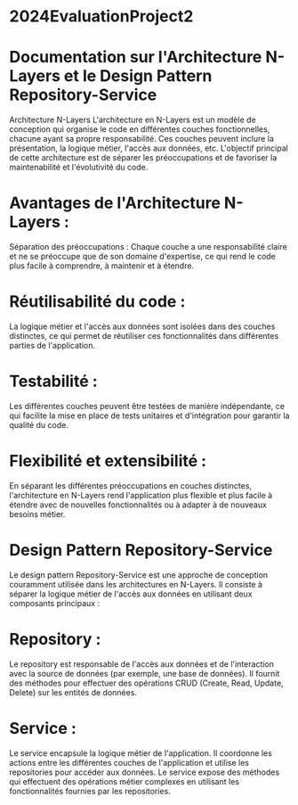 # 2024EvaluationProject2



# Documentation sur l'Architecture N-Layers et le Design Pattern Repository-Service
Architecture N-Layers
L'architecture en N-Layers est un modèle de conception qui organise le code en différentes couches fonctionnelles, chacune ayant sa propre responsabilité. Ces couches peuvent inclure la présentation, la logique métier, l'accès aux données, etc. L'objectif principal de cette architecture est de séparer les préoccupations et de favoriser la maintenabilité et l'évolutivité du code.

# Avantages de l'Architecture N-Layers :
Séparation des préoccupations : Chaque couche a une responsabilité claire et ne se préoccupe que de son domaine d'expertise, ce qui rend le code plus facile à comprendre, à maintenir et à étendre.

# Réutilisabilité du code : 
La logique métier et l'accès aux données sont isolées dans des couches distinctes, ce qui permet de réutiliser ces fonctionnalités dans différentes parties de l'application.

# Testabilité : 
Les différentes couches peuvent être testées de manière indépendante, ce qui facilite la mise en place de tests unitaires et d'intégration pour garantir la qualité du code.

# Flexibilité et extensibilité : 
En séparant les différentes préoccupations en couches distinctes, l'architecture en N-Layers rend l'application plus flexible et plus facile à étendre avec de nouvelles fonctionnalités ou à adapter à de nouveaux besoins métier.

# Design Pattern Repository-Service
Le design pattern Repository-Service est une approche de conception couramment utilisée dans les architectures en N-Layers. Il consiste à séparer la logique métier de l'accès aux données en utilisant deux composants principaux :

# Repository : 
Le repository est responsable de l'accès aux données et de l'interaction avec la source de données (par exemple, une base de données). Il fournit des méthodes pour effectuer des opérations CRUD (Create, Read, Update, Delete) sur les entités de données.

# Service : 
Le service encapsule la logique métier de l'application. Il coordonne les actions entre les différentes couches de l'application et utilise les repositories pour accéder aux données. Le service expose des méthodes qui effectuent des opérations métier complexes en utilisant les fonctionnalités fournies par les repositories.

